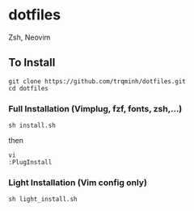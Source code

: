 # dotfiles
Zsh, Neovim
## To Install
```
git clone https://github.com/trqminh/dotfiles.git
cd dotfiles
```
### Full Installation (Vimplug, fzf, fonts, zsh,...)
```
sh install.sh
```
then
```
vi
:PlugInstall
```
### Light Installation (Vim config only)
```
sh light_install.sh
```
